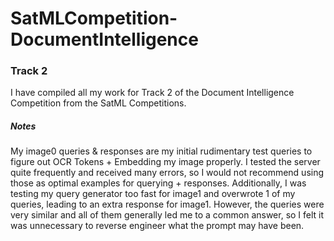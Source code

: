 # SatMLCompetition-DocumentIntelligence
### Track 2
I have compiled all my work for Track 2 of the Document Intelligence Competition from the SatML Competitions.


##### Notes
My image0 queries & responses are my initial rudimentary test queries to figure out OCR Tokens + Embedding my image properly. I tested the server quite frequently and received many errors, so I would not recommend using those as optimal examples for querying + responses.
Additionally, I was testing my query generator too fast for image1 and overwrote 1 of my queries, leading to an extra response for image1. However, the queries were very similar and all of them generally led me to a common answer, so I felt it was unnecessary to reverse engineer what the prompt may have been.
